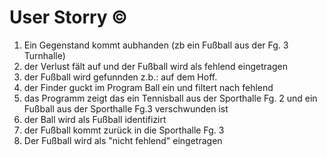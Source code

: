# User Storry &copy;
1. Ein Gegenstand kommt aubhanden (zb ein Fußball aus der Fg. 3 Turnhalle)
2. der Verlust fält auf und der Fußball wird als fehlend eingetragen
3. der Fußball wird gefunnden z.b.: auf dem Hoff.
4. der Finder guckt im Program Ball ein und filtert nach fehlend
5. das Programm zeigt das ein Tennisball aus der Sporthalle Fg. 2 und ein Fußball aus der Sporthalle Fg.3 verschwunden ist
6. der Ball wird als Fußball identifizirt
7. der Fußball kommt zurück in die Sporthalle Fg. 3
8. Der Fußball wird als "nicht fehlend" eingetragen


